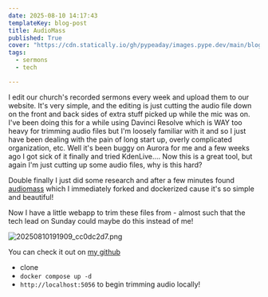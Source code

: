 ```yaml
---
date: 2025-08-10 14:17:43
templateKey: blog-post
title: AudioMass
published: True
cover: "https://cdn.statically.io/gh/pypeaday/images.pype.dev/main/blog-media/20250810191909_cc0dc2d7.png"
tags:
  - sermons
  - tech

---
```


I edit our church's recorded sermons every week and upload them to our website.
It's very simple, and the editing is just cutting the audio file down on the
front and back sides of extra stuff picked up while the mic was on. I've been
doing this for a while using Davinci Resolve which is WAY too heavy for
trimming audio files but I'm loosely familiar with it and so I just have been
dealing with the pain of long start up, overly complicated organization, etc.
Well it's been buggy on Aurora for me and a few weeks ago I got sick of it
finally and tried KdenLive.... Now this is a great tool, but again I'm just
cutting up some audio files, why is this hard?

Double finally I just did some research and after a few minutes found
[audiomass](https://github.com/pkalogiros/AudioMass) which I immediately forked
and dockerized cause it's so simple and beautiful!

Now I have a little webapp to trim these files from - almost such that the tech
lead on Sunday could maybe do this instead of me!

![20250810191909_cc0dc2d7.png](https://cdn.statically.io/gh/pypeaday/images.pype.dev/main/blog-media/20250810191909_cc0dc2d7.png)

You can check it out on [my github](https://github.com/pypeaday/audiomass)

  - clone
  - `docker compose up -d`
  - `http://localhost:5056` to begin trimming audio locally!
